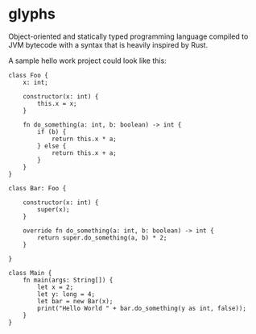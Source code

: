 # glyphs

Object-oriented and statically typed programming language compiled to JVM bytecode with a syntax that is heavily inspired by Rust.

A sample hello work project could look like this:

```
class Foo {
    x: int;

    constructor(x: int) {
        this.x = x;
    }

    fn do_something(a: int, b: boolean) -> int {
        if (b) {
            return this.x * a;
        } else {
            return this.x + a;
        }
    }
}

class Bar: Foo {

    constructor(x: int) {
        super(x);
    }

    override fn do_something(a: int, b: boolean) -> int {
        return super.do_something(a, b) * 2;
    }

}

class Main {
    fn main(args: String[]) {
        let x = 2;
        let y: long = 4;
        let bar = new Bar(x);
        print("Hello World " + bar.do_something(y as int, false));
    }
}

```

